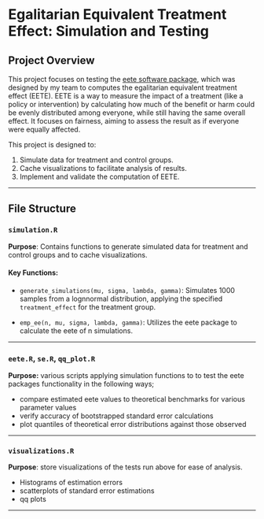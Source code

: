 # Egalitarian Equivalent Treatment Effect: Simulation and Testing

## Project Overview
This project focuses on testing the [eete software package](https://github.com/mkairy/eete), which was designed by my team to computes the egalitarian equivalent treatment effect (EETE). EETE is a way to measure the impact of a treatment (like a policy or intervention) by calculating how much of the benefit or harm could be evenly distributed among everyone, while still having the same overall effect. It focuses on fairness, aiming to assess the result as if everyone were equally affected.

This project is designed to:

1. Simulate data for treatment and control groups.
2. Cache visualizations to facilitate analysis of results.
3. Implement and validate the computation of EETE.

---

## File Structure

### `simulation.R`
**Purpose**: Contains functions to generate simulated data for treatment and control groups and to cache visualizations.

#### Key Functions:
- `generate_simulations(mu, sigma, lambda, gamma)`:
  Simulates 1000 samples from a lognnormal distribution, applying the specified `treatment_effect` for the treatment group.

- `emp_ee(n, mu, sigma, lambda, gamma)`:
  Utilizes the eete package to calculate the eete of n simulations.
---

### `eete.R`, `se.R`, `qq_plot.R`
**Purpose:** various scripts applying simulation functions to to test the eete packages functionality in the following ways;

- compare estimated eete values to theoretical benchmarks for various parameter values
- verify accuracy of bootstrapped standard error calculations
- plot quantiles of theoretical error distributions against those observed

---

### `visualizations.R`
**Purpose**: store visualizations of the tests run above for ease of analysis.

- Histograms of estimation errors
- scatterplots of standard error estimations
- qq plots
---

